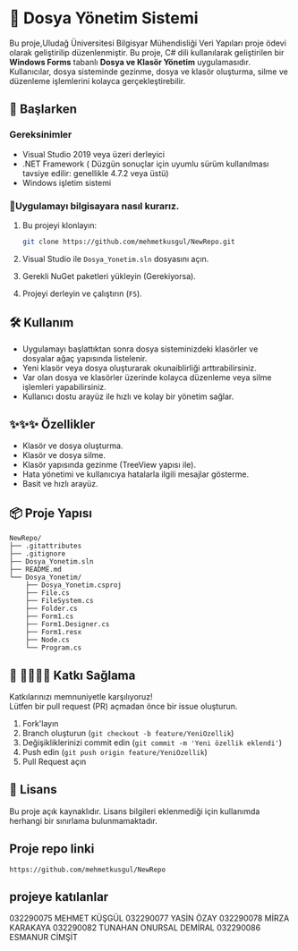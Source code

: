 # 📂 Dosya Yönetim Sistemi

Bu proje,Uludağ Üniversitesi Bilgisyar Mühendisliği Veri Yapıları proje ödevi olarak geliştirilip düzenlenmiştir.
Bu proje, C# dili kullanılarak geliştirilen bir **Windows Forms** tabanlı **Dosya ve Klasör Yönetim** uygulamasıdır.  
Kullanıcılar, dosya sisteminde gezinme, dosya ve klasör oluşturma, silme ve düzenleme işlemlerini kolayca gerçekleştirebilir.

## 🚀 Başlarken

### Gereksinimler
- Visual Studio 2019 veya üzeri derleyici
- .NET Framework ( Düzgün sonuçlar için uyumlu sürüm kullanılması tavsiye edilir: genellikle 4.7.2 veya üstü)
- Windows işletim sistemi

### 📎Uygulamayı bilgisayara nasıl kurarız.

1. Bu projeyi klonlayın:
   ```bash
   git clone https://github.com/mehmetkusgul/NewRepo.git
   ```

2. Visual Studio ile `Dosya_Yonetim.sln` dosyasını açın.

3. Gerekli NuGet paketleri yükleyin (Gerekiyorsa).

4. Projeyi derleyin ve çalıştırın (`F5`).

## 🛠️ Kullanım

- Uygulamayı başlattıktan sonra dosya sisteminizdeki klasörler ve dosyalar ağaç yapısında listelenir.
- Yeni klasör veya dosya oluşturarak okunaiblirliği arttırabilirsiniz.
- Var olan dosya ve klasörler üzerinde kolayca düzenleme veya silme işlemleri yapabilirsiniz.
- Kullanıcı dostu arayüz ile hızlı  ve kolay bir yönetim sağlar.

## ✨✨✨ Özellikler

- Klasör ve dosya oluşturma.
- Klasör ve dosya silme.
- Klasör yapısında gezinme (TreeView yapısı ile).
- Hata yönetimi ve kullanıcıya hatalarla ilgili mesajlar gösterme.
- Basit ve hızlı arayüz.

## 📦 Proje Yapısı

```
NewRepo/
├── .gitattributes
├── .gitignore
├── Dosya_Yonetim.sln
├── README.md
└── Dosya_Yonetim/
    ├── Dosya_Yonetim.csproj
    ├── File.cs
    ├── FileSystem.cs
    ├── Folder.cs
    ├── Form1.cs
    ├── Form1.Designer.cs
    ├── Form1.resx
    ├── Node.cs
    └── Program.cs
```

## 🤝 🙋‍♂️🙋‍♀️ Katkı Sağlama

Katkılarınızı memnuniyetle karşılıyoruz!  
Lütfen bir pull request (PR) açmadan önce bir issue oluşturun.

1. Fork'layın
2. Branch oluşturun (`git checkout -b feature/YeniOzellik`)
3. Değişikliklerinizi commit edin (`git commit -m 'Yeni özellik eklendi'`)
4. Push edin (`git push origin feature/YeniOzellik`)
5. Pull Request açın

## 📄 Lisans

Bu proje açık kaynaklıdır. Lisans bilgileri eklenmediği için kullanımda herhangi bir sınırlama bulunmamaktadır.
## Proje repo linki 
    https://github.com/mehmetkusgul/NewRepo
## projeye katılanlar
 032290075  MEHMET KÜŞGÜL
 032290077  YASİN ÖZAY
 032290078  MİRZA KARAKAYA
 032290082 TUNAHAN ONURSAL DEMİRAL
 032290086  ESMANUR CİMŞİT




